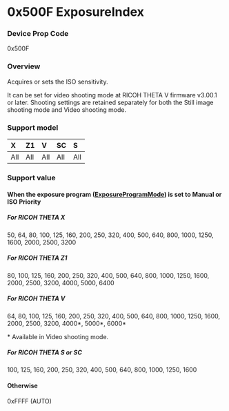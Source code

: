 # 0x500F ExposureIndex

### Device Prop Code

0x500F

### Overview

Acquires or sets the ISO sensitivity.

It can be set for video shooting mode at RICOH THETA V firmware v3.00.1 or later. Shooting settings are retained separately for both the Still image shooting mode and Video shooting mode.

### Support model

| X | Z1 | V | SC | S |
|:--|:--|:--|:--|:--|
| All | All | All | All | All |

### Support value

#### When the exposure program ([ExposureProgramMode](exposure_program_mode.md)) is set to Manual or ISO Priority

##### For RICOH THETA X

50, 64, 80, 100, 125, 160, 200, 250, 320, 400, 500, 640, 800, 1000, 1250, 1600, 2000, 2500, 3200

##### For RICOH THETA Z1

80, 100, 125, 160, 200, 250, 320, 400, 500, 640, 800, 1000, 1250, 1600, 2000, 2500, 3200, 4000, 5000, 6400

##### For RICOH THETA V

64, 80, 100, 125, 160, 200, 250, 320, 400, 500, 640, 800, 1000, 1250, 1600, 2000, 2500, 3200, 4000\*, 5000\*, 6000\*

\* Available in Video shooting mode.

##### For RICOH THETA S or SC

100, 125, 160, 200, 250, 320, 400, 500, 640, 800, 1000, 1250, 1600

#### Otherwise

0xFFFF (AUTO)
